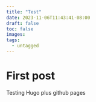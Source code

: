 ```yaml
---
title: "Test"
date: 2023-11-06T11:43:41-08:00
draft: false
toc: false
images:
tags:
  - untagged
---
```

# First post
Testing Hugo plus github pages